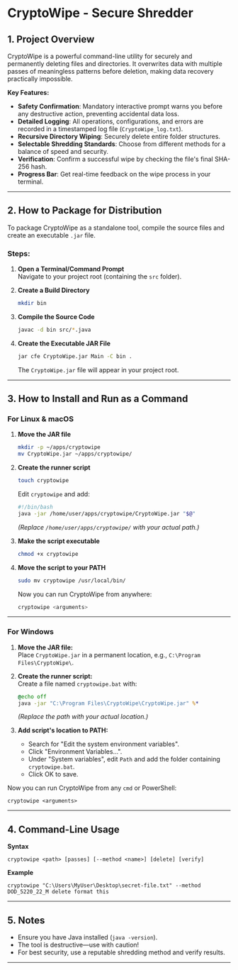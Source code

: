 # CryptoWipe - Secure Shredder

## 1. Project Overview

CryptoWipe is a powerful command-line utility for securely and permanently deleting files and directories. It overwrites data with multiple passes of meaningless patterns before deletion, making data recovery practically impossible.

**Key Features:**

- **Safety Confirmation**: Mandatory interactive prompt warns you before any destructive action, preventing accidental data loss.
- **Detailed Logging**: All operations, configurations, and errors are recorded in a timestamped log file (`CryptoWipe_log.txt`).
- **Recursive Directory Wiping**: Securely delete entire folder structures.
- **Selectable Shredding Standards**: Choose from different methods for a balance of speed and security.
- **Verification**: Confirm a successful wipe by checking the file's final SHA-256 hash.
- **Progress Bar**: Get real-time feedback on the wipe process in your terminal.

---

## 2. How to Package for Distribution

To package CryptoWipe as a standalone tool, compile the source files and create an executable `.jar` file.

### **Steps:**

1. **Open a Terminal/Command Prompt**  
   Navigate to your project root (containing the `src` folder).

2. **Create a Build Directory**
   ```bash
   mkdir bin
   ```

3. **Compile the Source Code**
   ```bash
   javac -d bin src/*.java
   ```

4. **Create the Executable JAR File**
   ```bash
   jar cfe CryptoWipe.jar Main -C bin .
   ```
   The `CryptoWipe.jar` file will appear in your project root.

---

## 3. How to Install and Run as a Command

### For Linux & macOS

1. **Move the JAR file**
   ```bash
   mkdir -p ~/apps/cryptowipe
   mv CryptoWipe.jar ~/apps/cryptowipe/
   ```

2. **Create the runner script**
   ```bash
   touch cryptowipe
   ```
   Edit `cryptowipe` and add:
   ```bash
   #!/bin/bash
   java -jar /home/user/apps/cryptowipe/CryptoWipe.jar "$@"
   ```
   *(Replace `/home/user/apps/cryptowipe/` with your actual path.)*

3. **Make the script executable**
   ```bash
   chmod +x cryptowipe
   ```

4. **Move the script to your PATH**
   ```bash
   sudo mv cryptowipe /usr/local/bin/
   ```
   Now you can run CryptoWipe from anywhere:
   ```bash
   cryptowipe <arguments>
   ```

---

### For Windows

1. **Move the JAR file:**  
   Place `CryptoWipe.jar` in a permanent location, e.g., `C:\Program Files\CryptoWipe\`.

2. **Create the runner script:**  
   Create a file named `cryptowipe.bat` with:
   ```bat
   @echo off
   java -jar "C:\Program Files\CryptoWipe\CryptoWipe.jar" %*
   ```
   *(Replace the path with your actual location.)*

3. **Add script's location to PATH:**
    - Search for "Edit the system environment variables".
    - Click "Environment Variables...".
    - Under "System variables", edit `Path` and add the folder containing `cryptowipe.bat`.
    - Click OK to save.

Now you can run CryptoWipe from any `cmd` or PowerShell:
```shell
cryptowipe <arguments>
```

---

## 4. Command-Line Usage

**Syntax**
```shell
cryptowipe <path> [passes] [--method <name>] [delete] [verify]
```

**Example**
```shell
cryptowipe "C:\Users\MyUser\Desktop\secret-file.txt" --method DOD_5220_22_M delete format this
```

---

## 5. Notes

- Ensure you have Java installed (`java -version`).
- The tool is destructive—use with caution!
- For best security, use a reputable shredding method and verify results.

---